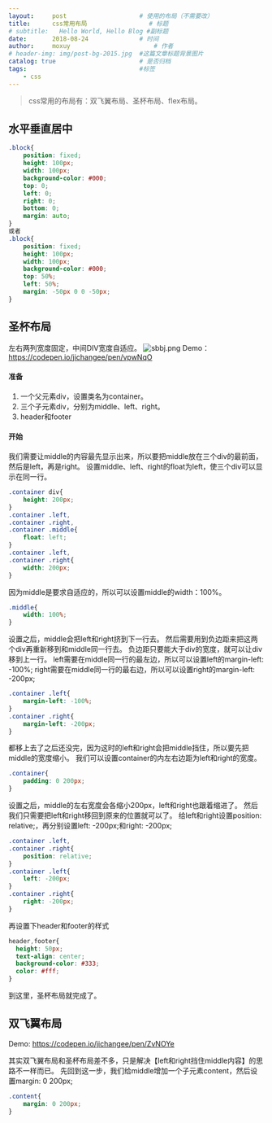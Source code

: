 ```yaml
---
layout:     post   				    # 使用的布局（不需要改）
title:      css常用布局 				# 标题 
# subtitle:   Hello World, Hello Blog #副标题
date:       2018-08-24 				# 时间
author:     moxuy 						# 作者
# header-img: img/post-bg-2015.jpg 	#这篇文章标题背景图片
catalog: true 						# 是否归档
tags:								#标签
    - css
---
```


>css常用的布局有：双飞翼布局、圣杯布局、flex布局。

## 水平垂直居中
```css
.block{
	position: fixed;
	height: 100px;
	width: 100px;
	background-color: #000;
	top: 0;
	left: 0;
	right: 0;
	bottom: 0;
	margin: auto;
}
或者
.block{
	position: fixed;
	height: 100px;
	width: 100px;
	background-color: #000;
	top: 50%;
	left: 50%;
	margin: -50px 0 0 -50px;
}
```

## 圣杯布局
左右两列宽度固定，中间DIV宽度自适应。
![sbbj.png](https://i.loli.net/2018/09/27/5bac740b31210.png)
Demo：https://codepen.io/jichangee/pen/vpwNqO

#### 准备
1. 一个父元素div，设置类名为container。
2. 三个子元素div，分别为middle、left、right。
3. header和footer

#### 开始
我们需要让middle的内容最先显示出来，所以要把middle放在三个div的最前面，然后是left，再是right。
设置middle、left、right的float为left，使三个div可以显示在同一行。
```css
.container div{
	height: 200px;
}
.container .left,
.container .right,
.container .middle{
	float: left;
}
.container .left,
.container .right{
	width: 200px;
}
```
因为middle是要求自适应的，所以可以设置middle的width：100%。
```css
.middle{
	width: 100%;
}
```
设置之后，middle会把left和right挤到下一行去。
然后需要用到负边距来把这两个div再重新移到和middle同一行去。
负边距只要能大于div的宽度，就可以让div移到上一行。
left需要在middle同一行的最左边，所以可以设置left的margin-left: -100%;
right需要在middle同一行的最右边，所以可以设置right的margin-left: -200px;
```css
.container .left{
 	margin-left: -100%;
}
.container .right{
	margin-left: -200px;
}
```
都移上去了之后还没完，因为这时的left和right会把middle挡住，所以要先把middle的宽度缩小。
我们可以设置container的内左右边距为left和right的宽度。
```css
.container{
	padding: 0 200px;
}
```
设置之后，middle的左右宽度会各缩小200px，left和right也跟着缩进了。
然后我们只需要把left和right移回到原来的位置就可以了。
给left和right设置position: relative;，再分别设置left: -200px;和right: -200px;
```css
.container .left,
.container .right{
	position: relative;
}
.container .left{
	left: -200px;
}
.container .right{
	right: -200px;
}
```
再设置下header和footer的样式
```css
header,footer{
  height: 50px;
  text-align: center;
  background-color: #333;
  color: #fff;
}
```
到这里，圣杯布局就完成了。

## 双飞翼布局

Demo: https://codepen.io/jichangee/pen/ZvNOYe

其实双飞翼布局和圣杯布局差不多，只是解决【left和right挡住middle内容】的思路不一样而已。
先回到这一步，我们给middle增加一个子元素content，然后设置margin: 0 200px;
```css
.content{
	margin: 0 200px;
}
```